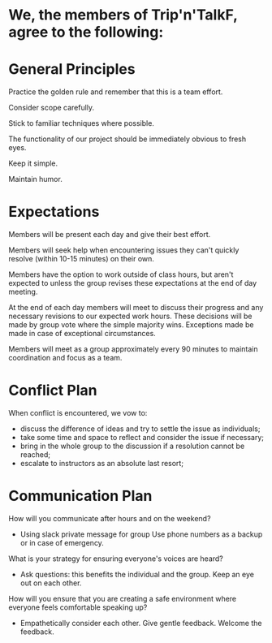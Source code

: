 # We, the members of Trip'n'TalkF, agree to the following:

# General Principles
Practice the golden rule and remember that this is a team effort.

Consider scope carefully.

Stick to familiar techniques where possible.

The functionality of our project should be immediately obvious to fresh eyes.

Keep it simple.

Maintain humor.

# Expectations

Members will be present each day and give their best effort.

Members will seek help when encountering issues they can't quickly resolve (within 10-15 minutes) on their own.

Members have the option to work outside of class hours, but aren't expected to unless the group revises these expectations at the end of day meeting.

At the end of each day members will meet to discuss their progress and any necessary revisions to our expected work hours. These decisions will be made by group vote where the simple majority wins. Exceptions made be made in case of exceptional circumstances.

Members will meet as a group approximately every 90 minutes to maintain coordination and focus as a team.

# Conflict Plan 

When conflict is encountered, we vow to:
* discuss the difference of ideas and try to settle the issue as individuals;
* take some time and space to reflect and consider the issue if necessary;
* bring in the whole group to the discussion if a resolution cannot be reached;
* escalate to instructors as an absolute last resort;

# Communication Plan 
How will you communicate after hours and on the weekend? 
- Using slack private message for group Use phone numbers as a backup or in case of emergency.

What is your strategy for ensuring everyone's voices are heard? 
- Ask questions: this benefits the individual and the group. Keep an eye out on each other.

How will you ensure that you are creating a safe environment where everyone feels comfortable speaking up? 
- Empathetically consider each other. Give gentle feedback. Welcome the feedback.
